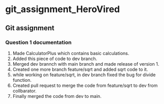# git_assignment_HeroVired
## Git assignment
### Question 1 documentation
1. Made CalculatorPlus which contains basic calculations.
2. Added this piece of code to dev branch.
3. Merged dev brannch with main branch and made release of version 1.
4. Created one more branch feature/sqrt and added sqrt code to it.
5. while working on feature/sqrt, in dev branch fixed the bug for divide function.
6. Created pull request to merge the code from feature/sqrt to dev from collbarator.
7. Finally merged the code from dev to main.

